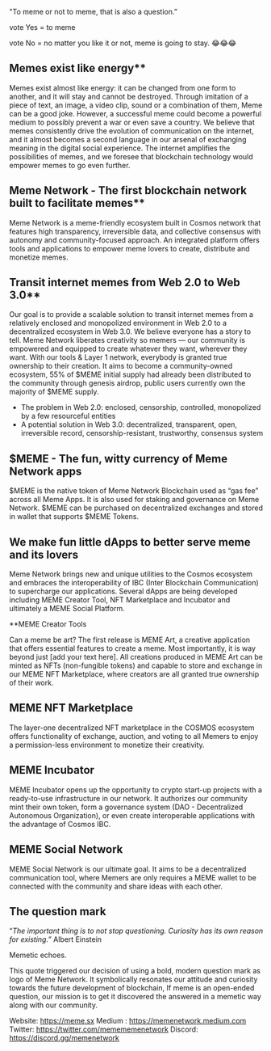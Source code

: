 "To meme or not to meme, that is also a question.”

vote Yes = to meme

vote No = no matter you like it or not, meme is going to stay. 😂😂😂 



## Memes exist like energy**
Memes exist almost like energy: it can be changed from one form to another, and it will stay and cannot be destroyed. Through imitation of a piece of text, an image, a video clip, sound or a combination of them, Meme can be a good joke. However, a successful meme could become a powerful medium to possibly prevent a war or even save a country. We believe that memes consistently drive the evolution of communication on the internet, and it almost becomes a second language in our arsenal of exchanging meaning in the digital social experience. The internet amplifies the possibilities of memes, and we foresee that blockchain technology would empower memes to go even further. 

## Meme Network - The first blockchain network built to facilitate memes** 

Meme Network is a meme-friendly ecosystem built in Cosmos network that features high transparency, irreversible data, and collective consensus with autonomy and community-focused approach. An integrated platform offers tools and applications to empower meme lovers to create, distribute and monetize memes.

## Transit internet memes from Web 2.0 to Web 3.0**
Our goal is to provide a scalable solution to transit internet memes from a relatively enclosed and monopolized environment in Web 2.0 to a decentralized ecosystem in Web 3.0. We believe everyone has a story to tell. Meme Network liberates creativity so memers — our community is empowered and equipped to create whatever they want, wherever they want. With our tools & Layer 1 network, everybody is granted true ownership to their creation. It aims to become a community-owned ecosystem, 55% of $MEME initial supply had already been distributed to the community through genesis airdrop, public users currently own the majority of $MEME supply.

- The problem in Web 2.0: enclosed, censorship, controlled, monopolized by a few resourceful entities
- A potential solution in Web 3.0: decentralized, transparent, open, irreversible record, censorship-resistant, trustworthy, consensus system

## $MEME - The fun, witty currency of Meme Network apps

$MEME is the native token of Meme Network Blockchain used as “gas fee” across all Meme  Apps. It is also used for staking and governance on Meme Network. $MEME can be purchased on decentralized exchanges and stored in wallet that supports $MEME Tokens. 

## We make fun little dApps to better serve meme and its lovers

Meme Network brings new and unique utilities to the Cosmos ecosystem and embraces the interoperability of IBC (Inter Blockchain Communication) to supercharge our applications. Several dApps are being developed including MEME Creator Tool, NFT Marketplace and Incubator and ultimately a MEME Social Platform.

**MEME Creator Tools

Can a meme be art? The first release is MEME Art, a creative application that offers essential features to create a meme. Most importantly, it is way beyond just [add your text here]. All creations produced in MEME Art can be minted as NFTs (non-fungible tokens) and capable to store and exchange in our MEME NFT Marketplace, where creators are all granted true ownership of their work. 

## MEME NFT Marketplace

The layer-one decentralized NFT marketplace in the COSMOS ecosystem offers functionality of exchange, auction, and voting to all Memers to enjoy a permission-less environment to monetize their creativity.

## MEME Incubator

MEME Incubator opens up the opportunity to crypto start-up projects with a ready-to-use infrastructure in our network. It authorizes our community mint their own token, form a governance system (DAO - Decentralized Autonomous Organization), or even create interoperable applications with the advantage of Cosmos IBC.

## MEME Social Network

MEME Social Network is our ultimate goal. It aims to be a decentralized communication tool, where Memers are only requires a MEME wallet to be connected with the community and share ideas with each other. 

## The question mark

“*The important thing is to not stop questioning. Curiosity has its own reason for existing.*” Albert Einstein


Memetic echoes.

This quote triggered our decision of using a bold, modern question mark as logo of Meme Network. It symbolically resonates our attitude and curiosity towards the future development of blockchain, If meme is an open-ended question, our mission is to get it discovered the answered in a memetic way along with our community.


Website: https://meme.sx
Medium : https://memenetwork.medium.com
Twitter: https://twitter.com/memememenetwork
Discord: https://discord.gg/memenetwork







